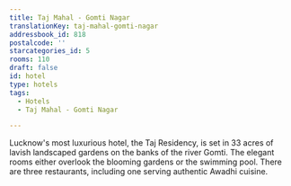 ```yaml
---
title: Taj Mahal - Gomti Nagar
translationKey: taj-mahal-gomti-nagar
addressbook_id: 818
postalcode: ''
starcategories_id: 5
rooms: 110
draft: false
id: hotel
type: hotels
tags:
  - Hotels
  - Taj Mahal - Gomti Nagar

---
```

Lucknow's most luxurious hotel, the Taj Residency, is set in 33 acres of lavish landscaped gardens on the banks of the river Gomti. The elegant rooms either overlook the blooming gardens or the swimming pool. There are three restaurants, including one serving authentic Awadhi cuisine.